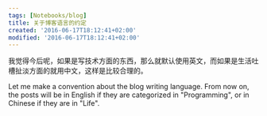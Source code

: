 ```yaml
---
tags: [Notebooks/blog]
title: 关于博客语言的约定
created: '2016-06-17T18:12:41+02:00'
modified: '2016-06-17T18:12:41+02:00'
---
```


我觉得今后呢，如果是写技术方面的东西，那么就默认使用英文，而如果是生活吐槽扯淡方面的就用中文，这样是比较合理的。

Let me make a convention about the blog writing language. From now on, the posts will be in English if they are categorized in "Programming", or in Chinese if they are in "Life". 